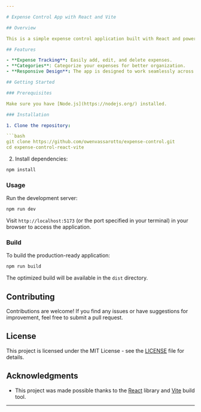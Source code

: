 ```yaml
---

# Expense Control App with React and Vite

## Overview

This is a simple expense control application built with React and powered by Vite. The purpose of this app is to help users manage and track their expenses efficiently.

## Features

- **Expense Tracking**: Easily add, edit, and delete expenses.
- **Categories**: Categorize your expenses for better organization.
- **Responsive Design**: The app is designed to work seamlessly across various devices.

## Getting Started

### Prerequisites

Make sure you have [Node.js](https://nodejs.org/) installed.

### Installation

1. Clone the repository:

```bash
git clone https://github.com/owenvassarotto/expense-control.git
cd expense-control-react-vite
```

2. Install dependencies:

```bash
npm install
```

### Usage

Run the development server:

```bash
npm run dev
```

Visit `http://localhost:5173` (or the port specified in your terminal) in your browser to access the application.

### Build

To build the production-ready application:

```bash
npm run build
```

The optimized build will be available in the `dist` directory.

## Contributing

Contributions are welcome! If you find any issues or have suggestions for improvement, feel free to submit a pull request.

## License

This project is licensed under the MIT License - see the [LICENSE](LICENSE) file for details.

## Acknowledgments

- This project was made possible thanks to the [React](https://reactjs.org/) library and [Vite](https://vitejs.dev/) build tool.

---
```


